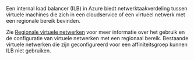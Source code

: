Een internal load balancer (ILB) in Azure biedt netwerktaakverdeling tussen virtuele machines die zich in een cloudservice of een virtueel netwerk met een regionale bereik bevinden.

Zie [Regionale virtuele netwerken](../articles/virtual-network/virtual-networks-migrate-to-regional-vnet.md) voor meer informatie over het gebruik en de configuratie van virtuele netwerken met een regionaal bereik. Bestaande virtuele netwerken die zijn geconfigureerd voor een affiniteitsgroep kunnen ILB niet gebruiken.
